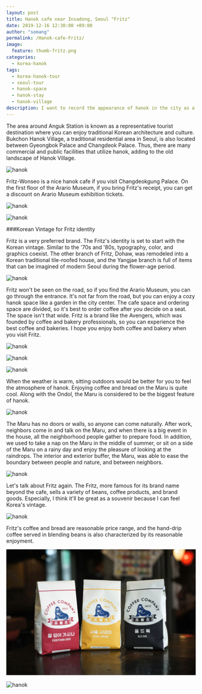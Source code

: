 ```yaml
---
layout: post
title: Hanok cafe near Insadong, Seoul "Fritz"
date: 2019-12-16 12:30:00 +09:00
author: "somang"
permalink: /Hanok-cafe-Fritz/
image:
  feature: thumb-fritz.png
categories:
  - korea-hanok
tags:
  - korea-hanok-tour
  - seoul-tour
  - hanok-space
  - hanok-stay
  - hanok-village
description: I want to record the appearance of hanok in the city as a tourist destination, residential space, and commercial facility by following the various landscapes and traces surrounding it.
---
```




The area around Anguk Station is known as a representative tourist destination where you can enjoy traditional Korean architecture and culture. Bukchon Hanok Village, a traditional residential area in Seoul, is also located between Gyeongbok Palace and Changdeok Palace. Thus, there are many commercial and public facilities that utilize hanok, adding to the old landscape of Hanok Village.

![hanok](/img/post/02/cafe-fritz-01.jpg)

Fritz-Wonseo is a nice hanok cafe if you visit Changdeokgung Palace. On the first floor of the Arario Museum, if you bring Fritz's receipt, you can get a discount on Arario Museum exhibition tickets.

![hanok](/img/post/02/cafe-fritz-02.jpg)

![hanok](/img/post/02/cafe-fritz-03.jpg)

###Korean Vintage for Fritz identity
<br>


Fritz is a very preferred brand. The Fritz's identity is set to start with the Korean vintage. Similar to the '70s and '80s, typography, color, and graphics coexist. The other branch of Fritz, Dohaw, was remodeled into a Korean traditional tile-roofed house, and the Yangjae branch is full of items that can be imagined of modern Seoul during the flower-age period.

![hanok](/img/post/02/cafe-fritz-04.jpg)

Fritz won't be seen on the road, so if you find the Arario Museum, you can go through the entrance. It's not far from the road, but you can enjoy a cozy hanok space like a garden in the city center. The cafe space and ordering space are divided, so it's best to order coffee after you decide on a seat. The space isn't that wide. Fritz is a brand like the Avengers, which was founded by coffee and bakery professionals, so you can experience the best coffee and bakeries. I hope you enjoy both coffee and bakery when you visit Fritz.

![hanok](/img/post/02/cafe-fritz-05.jpg)

![hanok](/img/post/02/cafe-fritz-06.jpg)

![hanok](/img/post/02/cafe-fritz-07.jpg)

When the weather is warm, sitting outdoors would be better for you to feel the atmosphere of hanok. Enjoying coffee and bread on the Maru is quite cool. Along with the Ondol, the Maru is considered to be the biggest feature of hanok.

![hanok](/img/post/02/cafe-fritz-08.jpg)

The Maru has no doors or walls, so anyone can come naturally. After work, neighbors come in and talk on the Maru, and when there is a big event in the house, all the neighborhood people gather to prepare food. In addition, we used to take a nap on the Maru in the middle of summer, or sit on a side of the Maru on a rainy day and enjoy the pleasure of looking at the raindrops. The interior and exterior buffer, the Maru, was able to ease the boundary between people and nature, and between neighbors.

![hanok](/img/post/02/cafe-fritz-09.jpg)

Let's talk about Fritz again. The Fritz, more famous for its brand name beyond the cafe, sells a variety of beans, coffee products, and brand goods. Especially, I think it'll be great as a souvenir because I can feel Korea's vintage. 

![hanok](/img/post/02/cafe-fritz-10.jpg)

Fritz's coffee and bread are reasonable price range, and the hand-drip coffee served in blending beans is also characterized by its reasonable enjoyment.

![hanok](/img/post/02/cafe-fritz-11.jpg)

![hanok](/img/post/02/cafe-fritz-12.jpg)